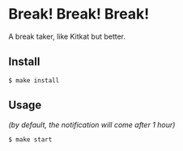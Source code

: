 # Break! Break! Break!

A break taker, like Kitkat but better.

## Install

```
$ make install
```

## Usage

_(by default, the notification will come after 1 hour)_

```
$ make start
```
